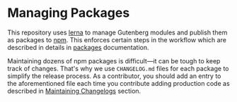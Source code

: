 # Managing Packages

This repository uses [lerna] to manage Gutenberg modules and publish them as packages to [npm]. This enforces certain steps in the workflow which are described in details in [packages](https://github.com/WordPress/gutenberg/blob/master/packages/README.md) documentation.

Maintaining dozens of npm packages is difficult—it can be tough to keep track of changes. That's why we use `CHANGELOG.md` files for each package to simplify the release process. As a contributor, you should add an entry to the aforementioned file each time you contribute adding production code as described in [Maintaining Changelogs](https://github.com/WordPress/gutenberg/blob/master/packages/README.md#maintaining-changelogs) section.

[lerna]: https://lerna.js.org
[npm]: https://www.npmjs.com/
